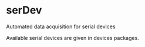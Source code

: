 # serDev
Automated data acquisition for serial devices

Available serial devices are given in devices packages.
